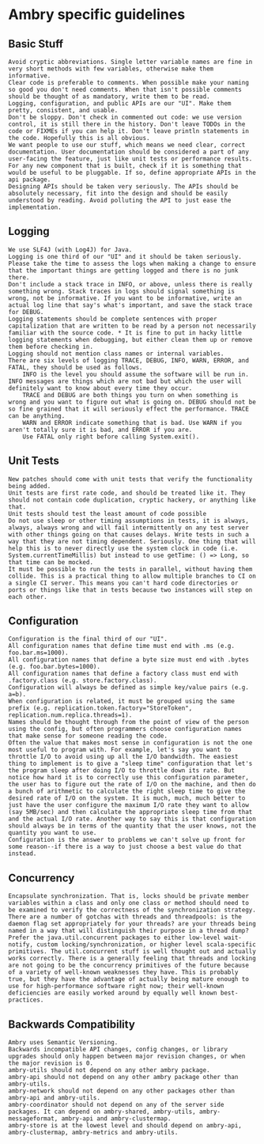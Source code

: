 # Ambry specific guidelines
 
## Basic Stuff

    Avoid cryptic abbreviations. Single letter variable names are fine in very short methods with few variables, otherwise make them informative.
    Clear code is preferable to comments. When possible make your naming so good you don't need comments. When that isn't possible comments should be thought of as mandatory, write them to be read.
    Logging, configuration, and public APIs are our "UI". Make them pretty, consistent, and usable.
    Don't be sloppy. Don't check in commented out code: we use version control, it is still there in the history. Don't leave TODOs in the code or FIXMEs if you can help it. Don't leave println statements in the code. Hopefully this is all obvious.
    We want people to use our stuff, which means we need clear, correct documentation. User documentation should be considered a part of any user-facing the feature, just like unit tests or performance results.
    For any new component that is built, check if it is something that would be useful to be pluggable. If so, define appropriate APIs in the api package.
    Designing APIs should be taken very seriously. The APIs should be absolutely necessary, fit into the design and should be easily understood by reading. Avoid polluting the API to just ease the implementation.

## Logging

    We use SLF4J (with Log4J) for Java.
    Logging is one third of our "UI" and it should be taken seriously. Please take the time to assess the logs when making a change to ensure that the important things are getting logged and there is no junk there.
    Don't include a stack trace in INFO, or above, unless there is really something wrong. Stack traces in logs should signal something is wrong, not be informative. If you want to be informative, write an actual log line that say's what's important, and save the stack trace for DEBUG.
    Logging statements should be complete sentences with proper capitalization that are written to be read by a person not necessarily familiar with the source code. * It is fine to put in hacky little logging statements when debugging, but either clean them up or remove them before checking in.
    Logging should not mention class names or internal variables.
    There are six levels of logging TRACE, DEBUG, INFO, WARN, ERROR, and FATAL, they should be used as follows.
        INFO is the level you should assume the software will be run in. INFO messages are things which are not bad but which the user will definitely want to know about every time they occur.
        TRACE and DEBUG are both things you turn on when something is wrong and you want to figure out what is going on. DEBUG should not be so fine grained that it will seriously effect the performance. TRACE can be anything.
        WARN and ERROR indicate something that is bad. Use WARN if you aren't totally sure it is bad, and ERROR if you are.
        Use FATAL only right before calling System.exit().

## Unit Tests

    New patches should come with unit tests that verify the functionality being added.
    Unit tests are first rate code, and should be treated like it. They should not contain code duplication, cryptic hackery, or anything like that.
    Unit tests should test the least amount of code possible
    Do not use sleep or other timing assumptions in tests, it is always, always, always wrong and will fail intermittently on any test server with other things going on that causes delays. Write tests in such a way that they are not timing dependent. Seriously. One thing that will help this is to never directly use the system clock in code (i.e. System.currentTimeMillis) but instead to use getTime: () => Long, so that time can be mocked.
    It must be possible to run the tests in parallel, without having them collide. This is a practical thing to allow multiple branches to CI on a single CI server. This means you can't hard code directories or ports or things like that in tests because two instances will step on each other.

## Configuration

    Configuration is the final third of our "UI".
    All configuration names that define time must end with .ms (e.g. foo.bar.ms=1000).
    All configuration names that define a byte size must end with .bytes (e.g. foo.bar.bytes=1000).
    All configuration names that define a factory class must end with .factory.class (e.g. store.factory.class).
    Configuration will always be defined as simple key/value pairs (e.g. a=b).
    When configuration is related, it must be grouped using the same prefix (e.g. replication.token.factory="StoreToken", replication.num.replica.threads=1).
    Names should be thought through from the point of view of the person using the config, but often programmers choose configuration names that make sense for someone reading the code.
    Often the value that makes most sense in configuration is not the one most useful to program with. For example, let's say you want to throttle I/O to avoid using up all the I/O bandwidth. The easiest thing to implement is to give a "sleep time" configuration that let's the program sleep after doing I/O to throttle down its rate. But notice how hard it is to correctly use this configuration parameter, the user has to figure out the rate of I/O on the machine, and then do a bunch of arithmetic to calculate the right sleep time to give the desired rate of I/O on the system. It is much, much, much better to just have the user configure the maximum I/O rate they want to allow (say 5MB/sec) and then calculate the appropriate sleep time from that and the actual I/O rate. Another way to say this is that configuration should always be in terms of the quantity that the user knows, not the quantity you want to use.
    Configuration is the answer to problems we can't solve up front for some reason--if there is a way to just choose a best value do that instead.

## Concurrency

    Encapsulate synchronization. That is, locks should be private member variables within a class and only one class or method should need to be examined to verify the correctness of the synchronization strategy.
    There are a number of gotchas with threads and threadpools: is the daemon flag set appropriately for your threads? are your threads being named in a way that will distinguish their purpose in a thread dump?
    Prefer the java.util.concurrent packages to either low-level wait-notify, custom locking/synchronization, or higher level scala-specific primitives. The util.concurrent stuff is well thought out and actually works correctly. There is a generally feeling that threads and locking are not going to be the concurrency primitives of the future because of a variety of well-known weaknesses they have. This is probably true, but they have the advantage of actually being mature enough to use for high-performance software right now; their well-known deficiencies are easily worked around by equally well known best-practices.

## Backwards Compatibility

    Ambry uses Semantic Versioning.
    Backwards incompatible API changes, config changes, or library upgrades should only happen between major revision changes, or when the major revision is 0.
    ambry-utils should not depend on any other ambry package. 
    ambry-api should not depend on any other ambry package other than ambry-utils. 
    ambry-network should not depend on any other packages other than ambry-api and ambry-utils. 
    ambry-coordinator should not depend on any of the server side packages. It can depend on ambry-shared, ambry-utils, ambry-messageformat, ambry-api and ambry-clustermap. 
    ambry-store is at the lowest level and should depend on ambry-api, ambry-clustermap, ambry-metrics and ambry-utils.
